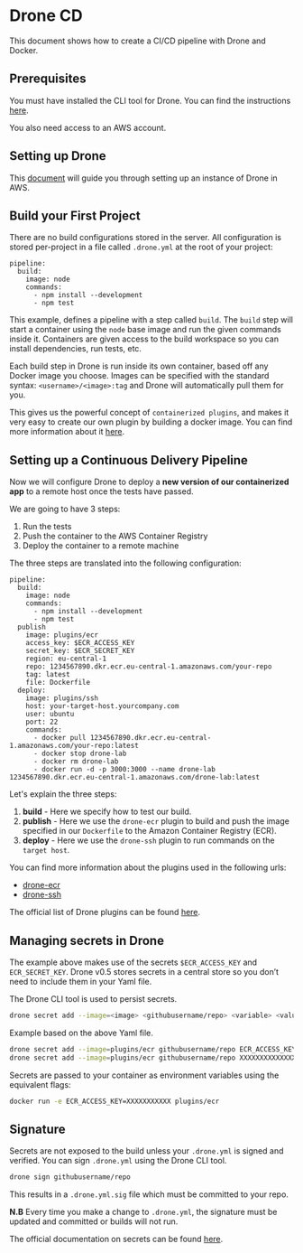 # Drone CD

This document shows how to create a CI/CD pipeline with Drone
and Docker.

## Prerequisites

You must have installed the CLI tool for Drone. You can find the instructions [here](http://readme.drone.io/0.5/install/cli/).

You also need access to an AWS account.

## Setting up Drone

This [document](../drone-ci/README.md) will guide you through setting up an instance of Drone in AWS.

## Build your First Project
There are no build configurations stored in the server. All configuration is stored per-project in a file called `.drone.yml` at the
root of your project:

```
pipeline:
  build:
    image: node
    commands:
      - npm install --development
      - npm test
```

This example, defines a pipeline with a step called `build`. The `build` step will start a container using the `node` base image
and run the given commands inside it. Containers are given access to the build workspace so you can install dependencies, run tests, etc.

Each build step in Drone is run inside its own container, based off any Docker image you choose. 
Images can be specified with the standard syntax: `<username>/<image>:tag` and Drone will automatically pull them for you.

This gives us the powerful concept of `containerized plugins`, and makes it very easy to create our own plugin by building a docker image. 
You can find more information about it [here](http://drone-python.readthedocs.io/en/latest/writing_a_plugin.html).

## Setting up a Continuous Delivery Pipeline

Now we will configure Drone to deploy a **new version of our containerized app** to a remote
host once the tests have passed.

We are going to have 3 steps:

1. Run the tests
2. Push the container to the AWS Container Registry
3.  Deploy the container to a remote machine

The three steps are translated into the following configuration:
```
pipeline:
  build:
    image: node
    commands:
      - npm install --development
      - npm test
  publish
    image: plugins/ecr
    access_key: $ECR_ACCESS_KEY
    secret_key: $ECR_SECRET_KEY
    region: eu-central-1
    repo: 1234567890.dkr.ecr.eu-central-1.amazonaws.com/your-repo
    tag: latest
    file: Dockerfile
  deploy:
    image: plugins/ssh
    host: your-target-host.yourcompany.com
    user: ubuntu
    port: 22
    commands:
      - docker pull 1234567890.dkr.ecr.eu-central-1.amazonaws.com/your-repo:latest
      - docker stop drone-lab
      - docker rm drone-lab
      - docker run -d -p 3000:3000 --name drone-lab 1234567890.dkr.ecr.eu-central-1.amazonaws.com/drone-lab:latest
```

Let's explain the three steps:

1.  **build** - Here we specify how to test our build.
2.  **publish** - Here we use the `drone-ecr` plugin to build and push the image specified in our `Dockerfile` to the Amazon Container Registry (ECR).
3.  **deploy** - Here we use the `drone-ssh` plugin to run commands on the `target host`.

You can find more information about the plugins used in the following urls:
- [drone-ecr](https://github.com/drone-plugins/drone-ecr)
- [drone-ssh](https://github.com/drone-plugins/drone-ssh)

The official list of Drone plugins can be found [here](http://plugins.drone.io/).

## Managing secrets in Drone

The example above makes use of the secrets `$ECR_ACCESS_KEY` and `ECR_SECRET_KEY`. 
Drone v0.5 stores secrets in a central store so you don’t need to include them in your Yaml file.

The Drone CLI tool is used to persist secrets.

```bash
drone secret add --image=<image> <githubusername/repo> <variable> <value>
```

Example based on the above Yaml file.
```bash
drone secret add --image=plugins/ecr githubusername/repo ECR_ACCESS_KEY XXXXXXXXXXXX
drone secret add --image=plugins/ecr githubusername/repo XXXXXXXXXXXXXXXXXXXXXXXXX
```

Secrets are passed to your container as environment variables using the equivalent flags:

```bash
docker run -e ECR_ACCESS_KEY=XXXXXXXXXXX plugins/ecr
```

## Signature

Secrets are not exposed to the build unless your `.drone.yml` is signed and verified. You can sign `.drone.yml` using the Drone CLI tool.

```bash
drone sign githubusername/repo
```

This results in a `.drone.yml.sig` file which must be committed to your repo. 

**N.B** Every time you make a change to `.drone.yml`, the signature must be updated and committed or builds will not run.

The official documentation on secrets can be found [here](http://readme.drone.io/0.5/secrets/).